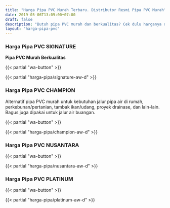 ```yaml
---
title: "Harga Pipa PVC Murah Terbaru. Distributor Resmi Pipa PVC Murah"
date: 2019-05-06T13:09:00+07:00
draft: false
description: "Butuh pipa PVC murah dan berkualitas? Cek dulu harganya disini pak/bu. Kami siap bantu mencarikan pipa PVC berkualitas dengan harga terbaik untuk proyek anda."
layout: "harga-pipa-pvc"
---
```


### Harga Pipa PVC SIGNATURE

**Pipa PVC Murah Berkualitas**

{{< partial "wa-button" >}}

{{< partial "harga-pipa/signature-aw-d" >}}

### Harga Pipa PVC CHAMPION

Alternatif pipa PVC murah untuk kebutuhan jalur pipa air di rumah, perkebunan/pertanian, tambak ikan/udang, proyek drainase, dan lain-lain. Bagus juga dipakai untuk jalur air buangan.

{{< partial "wa-button" >}}

{{< partial "harga-pipa/champion-aw-d" >}}

### Harga Pipa PVC NUSANTARA

{{< partial "wa-button" >}}

{{< partial "harga-pipa/nusantara-aw-d" >}}

### Harga Pipa PVC PLATINUM

{{< partial "wa-button" >}}

{{< partial "harga-pipa/platinum-aw-d" >}}
